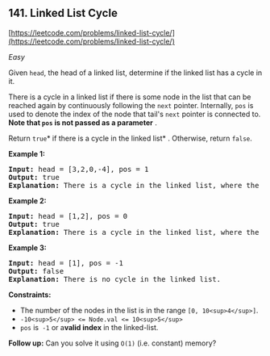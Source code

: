 ## 141. Linked List Cycle

[https://leetcode.com/problems/linked-list-cycle/](https://leetcode.com/problems/linked-list-cycle/)

*Easy*

Given `head`, the head of a linked list, determine if the linked list has a cycle in it.

There is a cycle in a linked list if there is some node in the list that can be reached again by continuously following the `next` pointer. Internally, `pos` is used to denote the index of the node that tail's `next` pointer is connected to. **Note that `pos` is not passed as a parameter** .

Return `true`* if there is a cycle in the linked list* . Otherwise, return `false`.

**Example 1:**

<pre><strong>Input:</strong> head = [3,2,0,-4], pos = 1
<strong>Output:</strong> true
<strong>Explanation:</strong> There is a cycle in the linked list, where the tail connects to the 1st node (0-indexed).
</pre>

**Example 2:**

<pre><strong>Input:</strong> head = [1,2], pos = 0
<strong>Output:</strong> true
<strong>Explanation:</strong> There is a cycle in the linked list, where the tail connects to the 0th node.
</pre>

**Example 3:**

<pre><strong>Input:</strong> head = [1], pos = -1
<strong>Output:</strong> false
<strong>Explanation:</strong> There is no cycle in the linked list.
</pre>

**Constraints:**

* The number of the nodes in the list is in the range `[0, 10<sup>4</sup>]`.
* `-10<sup>5</sup> <= Node.val <= 10<sup>5</sup>`
* `pos` is` -1` or a**valid index** in the linked-list.

**Follow up:** Can you solve it using `O(1)` (i.e. constant) memory?
